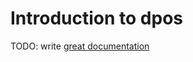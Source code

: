 # Introduction to dpos

TODO: write [great documentation](http://jacobian.org/writing/what-to-write/)
